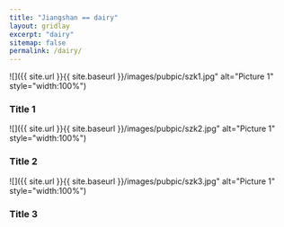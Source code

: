 ```yaml
---
title: "Jiangshan == dairy"
layout: gridlay
excerpt: "dairy"
sitemap: false
permalink: /dairy/
---
```


<div class="row">
<div class="col-sm-4 clearfix">
![]({{ site.url }}{{ site.baseurl }}/images/pubpic/szk1.jpg" alt="Picture 1" style="width:100%")
<h3>Title 1</h3>
</div>
<div class="col-sm-4 clearfix">
![]({{ site.url }}{{ site.baseurl }}/images/pubpic/szk2.jpg" alt="Picture 1" style="width:100%")
<h3>Title 2</h3>
</div>
<div class="col-sm-4 clearfix">
![]({{ site.url }}{{ site.baseurl }}/images/pubpic/szk3.jpg" alt="Picture 1" style="width:100%")
<h3>Title 3</h3>
</div>
</div>
